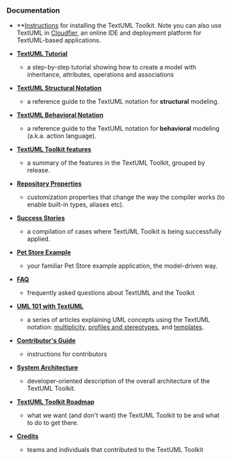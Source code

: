 ### Documentation

-   **[Instructions](install.md) for installing the TextUML Toolkit. Note you can also
    use TextUML in
    [Cloudfier](http://cloudfier.com/ "http://cloudfier.com"), an online
    IDE and deployment platform for TextUML-based applications.

-   **[TextUML
    Tutorial](tutorial.md "TextUML Tutorial")**
    - a step-by-step tutorial showing how to create a model with
    inheritance, attributes, operations and associations

-   **[TextUML Structural
    Notation](structure.md "TextUML Guide")**
    - a reference guide to the TextUML notation for **structural**
    modeling.

-   **[TextUML Behavioral
    Notation](behavior.md "TextUML Action Language")**
    - a reference guide to the TextUML notation for **behavioral**
    modeling (a.k.a. action language).

-   **[TextUML Toolkit
    features](features.md "TextUML Toolkit Features")**
    - a summary of the features in the TextUML Toolkit, grouped by
    release.

-   **[Repository
    Properties](repository_properties.md "Repository Properties")**
    - customization properties that change the way the compiler works
    (to enable built-in types, aliases etc).

-   **[Success
    Stories](success_stories.md "Success Stories")**
    - a compilation of cases where TextUML Toolkit is being successfully
    applied.

-   **[Pet Store
    Example](pet_store_example.md "Pet Store Example")**
    - your familiar Pet Store example application, the model-driven way.

-   **[FAQ](faq.md "FAQ")**
    - frequently asked questions about TextUML and the Toolkit

-   **[UML 101 with
    TextUML](uml_101.md "UML 101")**
    - a series of articles explaining UML concepts using the TextUML
    notation:
    [multiplicity](http://sourceforge.net/apps/mediawiki/textuml/index.php?title=UML_101#Multiplicity "UML 101"),
    [profiles and
    stereotypes](http://sourceforge.net/apps/mediawiki/textuml/index.php?title=UML_101#Profiles_and_Stereotypes "UML 101"),
    and
    [templates](http://sourceforge.net/apps/mediawiki/textuml/index.php?title=UML_101#Templates "UML 101").

-   **[Contributor's
    Guide](contributor.md "Contributor Guide")**
    - instructions for contributors

-   **[System
    Architecture](architecture.md "System Architecture")**
    - developer-oriented description of the overall architecture of the
    TextUML Toolkit.

-   **[TextUML Toolkit
    Roadmap](roadmap.md "TextUML Toolkit Roadmap")**
    - what we want (and don't want) the TextUML Toolkit to be and what
    to do to get there.
-   **[Credits](credits.md "Credits")**
    - teams and individuals that contributed to the TextUML Toolkit
